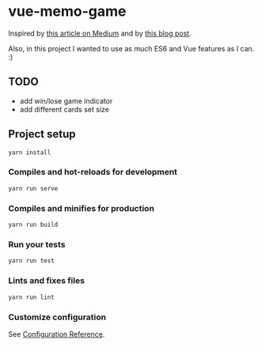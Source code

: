 # vue-memo-game

Inspired by [this article on Medium](https://medium.freecodecamp.org/vanilla-javascript-tutorial-build-a-memory-game-in-30-minutes-e542c4447eae)
and by [this blog post](https://www.taniarascia.com/how-to-create-a-memory-game-super-mario-with-plain-javascript/).

Also, in this project I wanted to use as much ES6 and Vue features as I can. :)

## TODO

- add win/lose game indicator
- add different cards set size

## Project setup
```
yarn install
```

### Compiles and hot-reloads for development
```
yarn run serve
```

### Compiles and minifies for production
```
yarn run build
```

### Run your tests
```
yarn run test
```

### Lints and fixes files
```
yarn run lint
```

### Customize configuration
See [Configuration Reference](https://cli.vuejs.org/config/).
